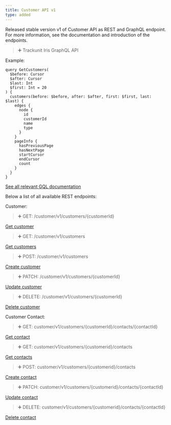 ```yaml
---
title: Customer API v1
type: added
---
```


Released stable version v1 of Customer API as REST and GraphQL endpoint.
For more information, see the documentation and introduction of the endpoints.

> ➕ Trackunit Iris GraphQL API

Example:
```
query GetCustomers(
  $before: Cursor
  $after: Cursor
  $last: Int
  $first: Int = 20
) {
  customers(before: $before, after: $after, first: $first, last: $last) {
    edges {
      node {
        id
        customerId
        name
        type
      }
    }
    pageInfo {
      hasPreviousPage
      hasNextPage
      startCursor
      endCursor
      count
    }
  }
}
```

[See all relevant GQL documentation](https://developers.trackunit.com/reference/graphql-api-introduction)

Below a list of all available REST endpoints:

Customer:

> ➕ GET: /customer/v1/customers/{customerId}

[Get customer](ref:getcustomer)

> ➕ GET: /customer/v1/customers

[Get customers](ref:getcustomers)

> ➕ POST: /customer/v1/customers

[Create customer](ref:createcustomer)

> ➕ PATCH: /customer/v1/customers/{customerId}

[Update customer](ref:updatecustomer)

> ➕ DELETE: /customer/v1/customers/{customerId}

[Delete customer](ref:deletecustomer)

Customer Contact:

> ➕ GET: customer/v1/customers/{customerId}/contacts/{contactId}

[Get contact](ref:getcontact)

> ➕ GET: customer/v1/customers/{customerid}/contacts

[Get contacts](ref:getcontacts)

> ➕ POST: customer/v1/customers/{customerid}/contacts

[Create contact](ref:createcontact)

> ➕ PATCH: customer/v1/customers/{customerid}/contacts/{contactId}

[Update contact](ref:updatecontact)

> ➕ DELETE: customer/v1/customers/{customerid}/contacts/{contactId}

[Delete contact](ref:deletecontact)


